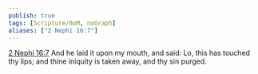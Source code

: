 ```yaml
---
publish: true
tags: [Scripture/BoM, noGraph]
aliases: ["2 Nephi 16:7"]
---
```

[2 Nephi 16:7](https://churchofjesuschrist.org/study/scriptures/bofm/2-ne/16?lang=eng&id=p7#p7) And he laid it upon my mouth, and said: Lo, this has touched thy lips; and thine iniquity is taken away, and thy sin purged.
